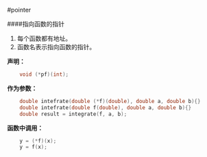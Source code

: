 #pointer

####指向函数的指针

1. 每个函数都有地址。
2. 函数名表示指向函数的指针。

**声明：**

```cpp
	void (*pf)(int);
```
**作为参数：**

```cpp
	double intefrate(double (*f)(double), double a, double b){}
	double intefrate(double f(double), double a, double b){}
	double result = integrate(f, a, b);
```
**函数中调用：**

```cpp
	y = (*f)(x);
	y = f(x);
```





